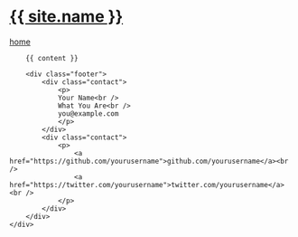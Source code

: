 <!DOCTYPE html>
<html>
<head>
    <meta charset="utf-8">
    <meta http-equiv="X-UA-Compatible" content="IE=edge,chrome=1">
    <title>{% if page.title %}{{ page.title }} - {% endif %}{{ site.name }}</title>
    <meta name="viewport" content="width=device-width">
    <link rel="stylesheet" href="{{ site.baseurl }}/css/syntax.css">
    <link rel="stylesheet" href="{{ site.baseurl }}/css/main.css">
</head>
<body>
    <div class="site">
        <div class="header">
            <h1 class="title"><a href="{{ site.baseurl }}/">{{ site.name }}</a></h1>
            <a class="extra" href="{{ site.baseurl }}/">home</a>
        </div>

        {{ content }}

        <div class="footer">
            <div class="contact">
                <p>
                Your Name<br />
                What You Are<br />
                you@example.com
                </p>
            </div>
            <div class="contact">
                <p>
                    <a href="https://github.com/yourusername">github.com/yourusername</a><br />
                    <a href="https://twitter.com/yourusername">twitter.com/yourusername</a><br />
                </p>
            </div>
        </div>
    </div>
</body>
</html>